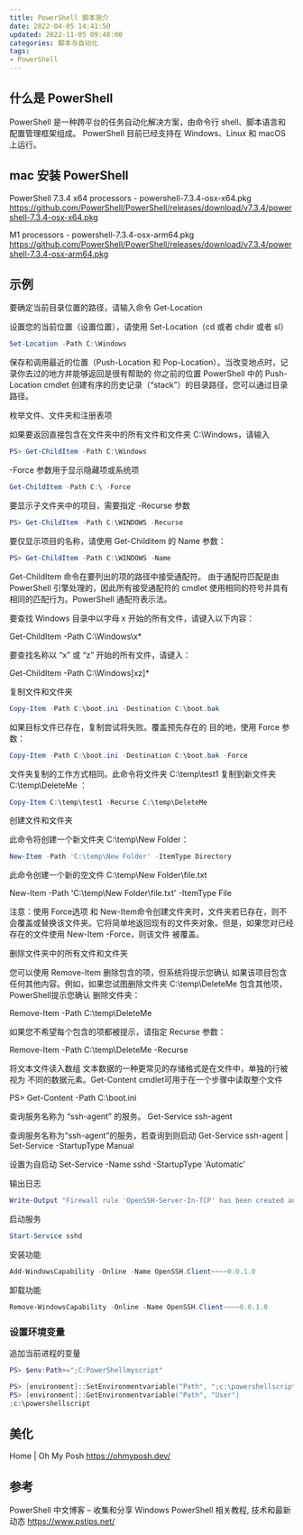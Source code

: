 ```yaml
---
title: PowerShell 脚本简介
date: 2022-04-05 14:41:50
updated: 2022-11-05 09:48:00
categories: 脚本与自动化
tags:
- PowerShell
---
```


## 什么是 PowerShell

PowerShell 是一种跨平台的任务自动化解决方案，由命令行 shell、脚本语言和配置管理框架组成。 PowerShell 目前已经支持在 Windows、Linux 和 macOS 上运行。

## mac 安装 PowerShell

PowerShell 7.3.4
x64 processors - powershell-7.3.4-osx-x64.pkg
<https://github.com/PowerShell/PowerShell/releases/download/v7.3.4/powershell-7.3.4-osx-x64.pkg>

M1 processors - powershell-7.3.4-osx-arm64.pkg
<https://github.com/PowerShell/PowerShell/releases/download/v7.3.4/powershell-7.3.4-osx-arm64.pkg>

## 示例

要确定当前目录位置的路径，请输入命令 Get-Location

<!-- more -->

设置您的当前位置（设置位置），请使用 Set-Location（cd 或者 chdir 或者 sl）

```ps1
Set-Location -Path C:\Windows
```

保存和调用最近的位置（Push-Location 和 Pop-Location）。当改变地点时，记录你去过的地方并能够返回是很有帮助的 你之前的位置 PowerShell 中的 Push-Location cmdlet 创建有序的历史记录（“stack”）的目录路径，您可以通过目录路径。

枚举文件、文件夹和注册表项

如果要返回直接包含在文件夹中的所有文件和文件夹 C:\Windows，请输入

```powershell
PS> Get-ChildItem -Path C:\Windows
```

-Force 参数用于显示隐藏项或系统项

```powershell
Get-ChildItem -Path C:\ -Force
```

要显示子文件夹中的项目，需要指定 -Recurse 参数

```powershell
PS> Get-ChildItem -Path C:\WINDOWS -Recurse
```

要仅显示项目的名称，请使用 Get-Childitem 的 Name 参数：

```powershell
PS> Get-ChildItem -Path C:\WINDOWS -Name
```

Get-ChildItem 命令在要列出的项的路径中接受通配符。
由于通配符匹配是由 PowerShell 引擎处理的，因此所有接受通配符的 cmdlet 使用相同的符号并具有相同的匹配行为。PowerShell 通配符表示法。

要查找 Windows 目录中以字母 x 开始的所有文件，请键入以下内容：

Get-ChildItem -Path C:\Windows\x*

要查找名称以 “x” 或 “z” 开始的所有文件，请键入：

Get-ChildItem -Path C:\Windows\[xz]*

复制文件和文件夹

```powershell
Copy-Item -Path C:\boot.ini -Destination C:\boot.bak
```

如果目标文件已存在，复制尝试将失败。覆盖预先存在的 目的地，使用 Force 参数：

```powershell
Copy-Item -Path C:\boot.ini -Destination C:\boot.bak -Force
```

文件夹复制的工作方式相同。此命令将文件夹 C:\temp\test1 复制到新文件夹 C:\temp\DeleteMe ：

```powershell
Copy-Item C:\temp\test1 -Recurse C:\temp\DeleteMe
```

创建文件和文件夹

此命令将创建一个新文件夹 C:\temp\New Folder：

```powershell
New-Item -Path 'C:\temp\New Folder' -ItemType Directory
```

此命令创建一个新的空文件 C:\temp\New Folder\file.txt

New-Item -Path 'C:\temp\New Folder\file.txt' -ItemType File

注意：使用 Force选项 和 New-Item命令创建文件夹时，文件夹若已存在，则不会覆盖或替换该文件夹。它将简单地返回现有的文件夹对象。但是，如果您对已经存在的文件使用 New-Item -Force，则该文件 被覆盖。

删除文件夹中的所有文件和文件夹

您可以使用 Remove-Item 删除包含的项，但系统将提示您确认 如果该项目包含任何其他内容。例如，如果您试图删除文件夹 C:\temp\DeleteMe 包含其他项，PowerShell提示您确认 删除文件夹：

Remove-Item -Path C:\temp\DeleteMe

如果您不希望每个包含的项都被提示，请指定 Recurse 参数：

Remove-Item -Path C:\temp\DeleteMe -Recurse

将文本文件读入数组
文本数据的一种更常见的存储格式是在文件中，单独的行被视为 不同的数据元素。Get-Content cmdlet可用于在一个步骤中读取整个文件

PS> Get-Content -Path C:\boot.ini

查询服务名称为 “ssh-agent” 的服务。
Get-Service ssh-agent

查询服务名称为“ssh-agent”的服务，若查询到则启动
Get-Service ssh-agent | Set-Service -StartupType Manual

设置为自启动
Set-Service -Name sshd -StartupType 'Automatic'

输出日志

```powershell
Write-Output "Firewall rule 'OpenSSH-Server-In-TCP' has been created and exists."
```

启动服务

```powershell
Start-Service sshd
```

安装功能

```powershell
Add-WindowsCapability -Online -Name OpenSSH.Client~~~~0.0.1.0
```

卸载功能

```powershell
Remove-WindowsCapability -Online -Name OpenSSH.Client~~~~0.0.1.0
```

### 设置环境变量

追加当前进程的变量

```powershell
PS> $env:Path+=";C:PowerShellmyscript"
```

```powershell
PS> [environment]::SetEnvironmentvariable("Path", ";c:\powershellscript", "User")
PS> [environment]::GetEnvironmentvariable("Path", "User")
;c:\powershellscript
```

## 美化

Home | Oh My Posh
<https://ohmyposh.dev/>

## 参考

PowerShell 中文博客 – 收集和分享 Windows PowerShell 相关教程, 技术和最新动态
<https://www.pstips.net/>
